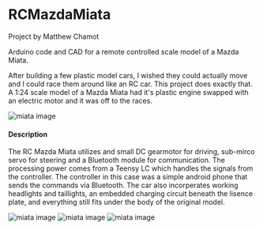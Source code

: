 # RCMazdaMiata
Project by Matthew Chamot

Arduino code and CAD for a remote controlled scale model of a Mazda Miata.

After building a few plastic model cars, I wished they could actually move and I could race them around like an RC car.  This project does exactly that.  A 1:24 scale model of a Mazda Miata had it's plastic engine swapped with an electric motor and it was off to the races.

![miata image](Front.JPG)

#### Description
  The RC Mazda Miata utilizes and small DC gearmotor for driving, sub-mirco servo for steering and a Bluetooth module for communication.  The processing power comes from a Teensy LC which handles the signals from the controller. The controller in this case was a simple android phone that sends the commands via Bluetooth. The car also incorperates working headlights and taillights, an embedded charging circuit beneath the lisence plate, and everything still fits under the body of the original model. 

![miata image](Top.JPG)
![miata image](Side.JPG)
![miata image](Back.JPG)
